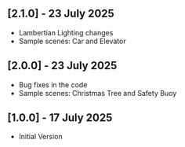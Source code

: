 ## [2.1.0] - 23 July 2025
 - Lambertian Lighting changes
 - Sample scenes: Car and Elevator

## [2.0.0] - 23 July 2025
 - Bug fixes in the code
 - Sample scenes: Christmas Tree and Safety Buoy

## [1.0.0] - 17 July 2025
 - Initial Version